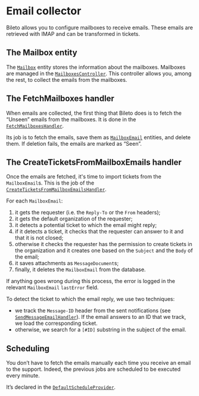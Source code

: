 # Email collector

Bileto allows you to configure mailboxes to receive emails.
These emails are retrieved with <abbr>IMAP</abbr> and can be transformed in tickets.

## The Mailbox entity

The [`Mailbox`](/src/Entity/Mailbox.php) entity stores the information about the mailboxes.
Mailboxes are managed in the [`MailboxesController`](/src/Controller/MailboxesController.php).
This controller allows you, among the rest, to collect the emails from the mailboxes.

## The FetchMailboxes handler

When emails are collected, the first thing that Bileto does is to fetch the “Unseen” emails from the mailboxes.
It is done in the [`FetchMailboxesHandler`](/src/MessageHandler/FetchMailboxesHandler.php).

Its job is to fetch the emails, save them as [`MailboxEmail`](/src/Entity/MailboxEmail.php) entities, and delete them.
If deletion fails, the emails are marked as “Seen”.

## The CreateTicketsFromMailboxEmails handler

Once the emails are fetched, it's time to import tickets from the `MailboxEmail`s.
This is the job of the [`CreateTicketsFromMailboxEmailsHandler`](/src/MessageHandler/CreateTicketsFromMailboxEmailsHandler.php).

For each `MailboxEmail`:

1. it gets the requester (i.e. the `Reply-To` or the `From` headers);
2. it gets the default organization of the requester;
3. it detects a potential ticket to which the email might reply;
4. if it detects a ticket, it checks that the requester can answer to it and that it is not closed;
5. otherwise it checks the requester has the permission to create tickets in the organization and it creates one based on the `Subject` and the `Body` of the email;
6. it saves attachments as `MessageDocument`s;
7. finally, it deletes the `MailboxEmail` from the database.

If anything goes wrong during this process, the error is logged in the relevant `MailboxEmail` `lastError` field.

To detect the ticket to which the email reply, we use two techniques:

- we track the `Message-ID` header from the sent notifications (see [`SendMessageEmailHandler`](/src/MessageHandler/SendMessageEmailHandler.php)).
  If the email answers to an ID that we track, we load the corresponding ticket.
- otherwise, we search for a `[#ID]` substring in the subject of the email.

## Scheduling

You don’t have to fetch the emails manually each time you receive an email to the support.
Indeed, the previous jobs are scheduled to be executed every minute.

It’s declared in the [`DefaultScheduleProvider`](/src/Scheduler/DefaultScheduleProvider.php).
